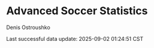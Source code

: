 # Advanced Soccer Statistics
Denis Ostroushko

<!-- gfm -->

Last successful data update: 2025-09-02 01:24:51 CST
